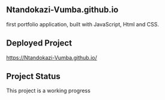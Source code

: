 ## Ntandokazi-Vumba.github.io

 first portfolio application, built with JavaScript, Html and CSS.

## Deployed Project

https://Ntandokazi-Vumba.github.io/

## Project Status
This project is  a working progress
